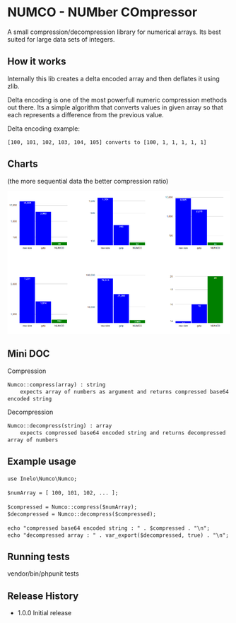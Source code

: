 NUMCO - NUMber COmpressor
=========

A small compression/decompression library for numerical arrays.
Its best suited for large data sets of integers.
## How it works
Internally this lib creates a delta encoded array and then deflates it using zlib.

Delta encoding is one of the most powerfull numeric compression methods out there.
Its a simple algorithm that converts values in given array so that each represents a difference from the previous value.

Delta encoding example:

```
[100, 101, 102, 103, 104, 105] converts to [100, 1, 1, 1, 1, 1]
```

## Charts

(the more sequential data the better compression ratio)

![charts](https://github.com/inelo/numco-node/blob/master/numco_charts.png)

## Mini DOC
Compression
```
Numco::compress(array) : string
    expects array of numbers as argument and returns compressed base64 encoded string
```
Decompression
```
Numco::decompress(string) : array
    expects compressed base64 encoded string and returns decompressed array of numbers
```

## Example usage
```
use Inelo\Numco\Numco;

$numArray = [ 100, 101, 102, ... ];

$compressed = Numco::compress($numArray);
$decompressed = Numco::decompress($compressed);

echo "compressed base64 encoded string : " . $compressed . "\n";
echo "decompressed array : " . var_export($decompressed, true) . "\n";
```

## Running tests

vendor/bin/phpunit tests  

## Release History

* 1.0.0 Initial release
